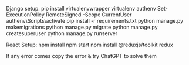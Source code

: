 Django setup:
pip install virtualenvwrapper
virtualenv authenv
Set-ExecutionPolicy RemoteSigned -Scope CurrentUser
authenv\Scripts\activate
pip install -r requirements.txt
python manage.py makemigrations
python manage.py migrate
python manage.py createsuperuser
python manage.py runserver

React Setup:
npm install
npm start
npm install @reduxjs/toolkit redux

If any error comes copy the error & try ChatGPT to solve them


